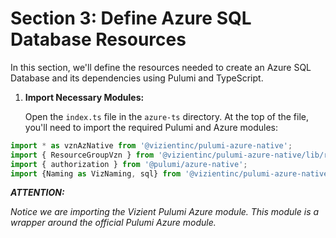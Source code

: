 # Section 3: Define Azure SQL Database Resources

In this section, we'll define the resources needed to create an Azure SQL Database and its dependencies using Pulumi and TypeScript.

1. **Import Necessary Modules:** 

    Open the `index.ts` file in the `azure-ts` directory. At the top of the file, you'll need to import the required Pulumi and Azure modules:


```typescript
import * as vznAzNative from '@vizientinc/pulumi-azure-native';
import { ResourceGroupVzn } from '@vizientinc/pulumi-azure-native/lib/resources/ResourceGroupVzn';
import { authorization } from '@pulumi/azure-native';
import {Naming as VizNaming, sql} from '@vizientinc/pulumi-azure-native';
```

***ATTENTION:*** 

*Notice we are importing the Vizient Pulumi Azure module. This module is a wrapper around the official Pulumi Azure module.*
